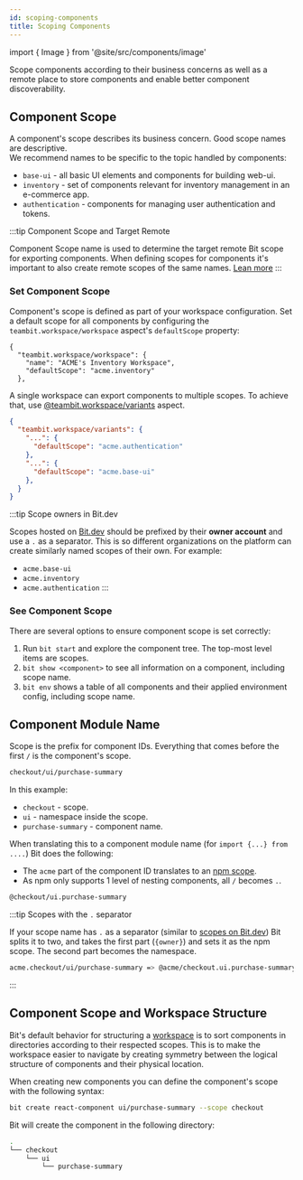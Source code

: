 ```yaml
---
id: scoping-components
title: Scoping Components
---
```


import { Image } from '@site/src/components/image'

Scope components according to their business concerns as well as a remote place to store components and enable better component discoverability.

## Component Scope

A component's scope describes its business concern. Good scope names are descriptive.  
We recommend names to be specific to the topic handled by components:

* `base-ui` - all basic UI elements and components for building web-ui.
* `inventory` - set of components relevant for inventory management in an e-commerce app.
* `authentication` - components for managing user authentication and tokens.

:::tip Component Scope and Target Remote

Component Scope name is used to determine the target remote Bit scope for exporting components. When defining scopes for components it's important to also create remote scopes of the same names. [Lean more](#create-a-remote-scope)
:::

### Set Component Scope

Component's scope is defined as part of your workspace configuration. Set a default scope for all components by configuring the `teambit.workspace/workspace` aspect's `defaultScope` property:

```jsonc {4}
{
  "teambit.workspace/workspace": {
    "name": "ACME's Inventory Workspace",
    "defaultScope": "acme.inventory"
  },
```

A single workspace can export components to multiple scopes. To achieve that, use [@teambit.workspace/variants](/aspects/variants) aspect.

```json {4,7}
{
  "teambit.workspace/variants": {
    "...": {
      "defaultScope": "acme.authentication"
    },
    "...": {
      "defaultScope": "acme.base-ui"
    },
  }
}
```

:::tip Scope owners in Bit.dev

Scopes hosted on [Bit.dev](https://bit.dev) should be prefixed by their **owner account** and use a `.` as a separator. This is so different organizations on the platform can create similarly named scopes of their own. For example:

* `acme.base-ui`
* `acme.inventory`
* `acme.authentication`
:::

### See Component Scope

There are several options to ensure component scope is set correctly:

1. Run `bit start` and explore the component tree. The top-most level items are scopes.
1. `bit show <component>` to see all information on a component, including scope name.
1. `bit env` shows a table of all components and their applied environment config, including scope name.

## Component Module Name

Scope is the prefix for component IDs. Everything that comes before the first `/` is the component's scope.

```sh
checkout/ui/purchase-summary
```

In this example:

* `checkout` - scope.
* `ui` - namespace inside the scope.
* `purchase-summary` - component name.

When translating this to a component module name (for `import {...} from ....`) Bit does the following:

* The `acme` part of the component ID translates to an [npm scope](https://docs.npmjs.com/cli/v7/using-npm/scope).
* As npm only supports 1 level of nesting components, all `/` becomes `.`.

```sh title="module name for component"
@checkout/ui.purchase-summary
```

:::tip Scopes with the `.` separator

If your scope name has `.` as a separator (similar to [scopes on Bit.dev](TODO)) Bit splits it to two, and takes the first part (`{owner}`) and sets it as the npm scope. The second part becomes the namespace.

```sh title="Module name with {owner}"
acme.checkout/ui/purchase-summary => @acme/checkout.ui.purchase-summary
```

:::

## Component Scope and Workspace Structure

Bit's default behavior for structuring a [workspace](/essentials/workspace) is to sort components in directories according to their respected scopes. This is to make the workspace easier to navigate by creating symmetry between the logical structure of components and their physical location.

When creating new components you can define the component's scope with the following syntax:

```sh
bit create react-component ui/purchase-summary --scope checkout
```

Bit will create the component in the following directory:

```sh
.
└── checkout
    └── ui
        └── purchase-summary
```
